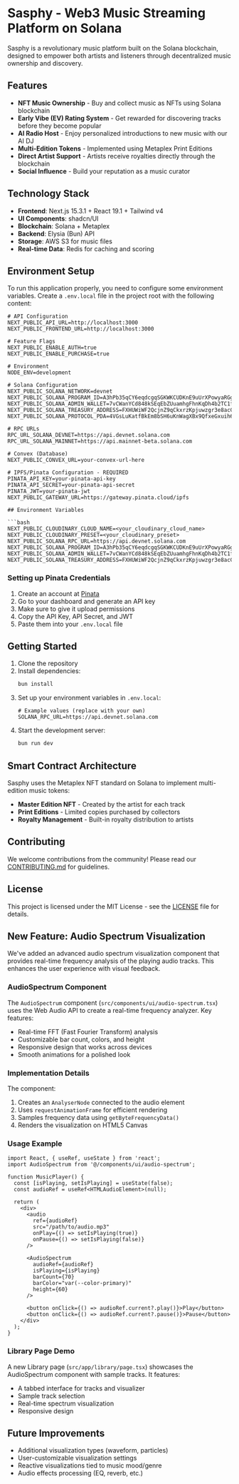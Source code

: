 # Sasphy - Web3 Music Streaming Platform on Solana

Sasphy is a revolutionary music platform built on the Solana blockchain, designed to empower both artists and listeners through decentralized music ownership and discovery.

## Features

- **NFT Music Ownership** - Buy and collect music as NFTs using Solana blockchain
- **Early Vibe (EV) Rating System** - Get rewarded for discovering tracks before they become popular
- **AI Radio Host** - Enjoy personalized introductions to new music with our AI DJ
- **Multi-Edition Tokens** - Implemented using Metaplex Print Editions
- **Direct Artist Support** - Artists receive royalties directly through the blockchain
- **Social Influence** - Build your reputation as a music curator

## Technology Stack

- **Frontend**: Next.js 15.3.1 + React 19.1 + Tailwind v4
- **UI Components**: shadcn/UI
- **Blockchain**: Solana + Metaplex
- **Backend**: Elysia (Bun) API
- **Storage**: AWS S3 for music files
- **Real-time Data**: Redis for caching and scoring

## Environment Setup

To run this application properly, you need to configure some environment variables. Create a `.env.local` file in the project root with the following content:

```
# API Configuration
NEXT_PUBLIC_API_URL=http://localhost:3000
NEXT_PUBLIC_FRONTEND_URL=http://localhost:3000

# Feature Flags
NEXT_PUBLIC_ENABLE_AUTH=true
NEXT_PUBLIC_ENABLE_PURCHASE=true

# Environment
NODE_ENV=development

# Solana Configuration
NEXT_PUBLIC_SOLANA_NETWORK=devnet
NEXT_PUBLIC_SOLANA_PROGRAM_ID=A3hPb35qCY6eqdcgqSGKWKCUDKnE9uUrXPowyaRGguZK
NEXT_PUBLIC_SOLANA_ADMIN_WALLET=7vCWanYCd848kSEqEbZUuamhgFhnKqDh4b2TC1fVEGg9
NEXT_PUBLIC_SOLANA_TREASURY_ADDRESS=FXHUWiWF2QcjnZ9qCkxrzKpjuwzgr3e8acCPV4sKPRSV
NEXT_PUBLIC_SOLANA_PROTOCOL_PDA=4VGsLuKatfBkEm8bSH6uKnWagXBx9QfxeGxuih6oN2sM

# RPC URLs
RPC_URL_SOLANA_DEVNET=https://api.devnet.solana.com
RPC_URL_SOLANA_MAINNET=https://api.mainnet-beta.solana.com

# Convex (Database)
NEXT_PUBLIC_CONVEX_URL=your-convex-url-here

# IPFS/Pinata Configuration - REQUIRED
PINATA_API_KEY=your-pinata-api-key
PINATA_API_SECRET=your-pinata-api-secret
PINATA_JWT=your-pinata-jwt
NEXT_PUBLIC_GATEWAY_URL=https://gateway.pinata.cloud/ipfs

## Environment Variables

```bash
NEXT_PUBLIC_CLOUDINARY_CLOUD_NAME=<your_cloudinary_cloud_name>
NEXT_PUBLIC_CLOUDINARY_PRESET=<your_cloudinary_preset>
NEXT_PUBLIC_SOLANA_RPC_URL=https://api.devnet.solana.com
NEXT_PUBLIC_SOLANA_PROGRAM_ID=A3hPb35qCY6eqdcgqSGKWKCUDKnE9uUrXPowyaRGguZK
NEXT_PUBLIC_SOLANA_ADMIN_WALLET=7vCWanYCd848kSEqEbZUuamhgFhnKqDh4b2TC1fVEGg9
NEXT_PUBLIC_SOLANA_TREASURY_ADDRESS=FXHUWiWF2QcjnZ9qCkxrzKpjuwzgr3e8acCPV4sKPRSV
```

### Setting up Pinata Credentials

1. Create an account at [Pinata](https://app.pinata.cloud/register)
2. Go to your dashboard and generate an API key
3. Make sure to give it upload permissions
4. Copy the API Key, API Secret, and JWT
5. Paste them into your `.env.local` file

## Getting Started

1. Clone the repository
2. Install dependencies:
   ```bash
   bun install
   ```
3. Set up your environment variables in `.env.local`:
   ```
   # Example values (replace with your own)
   SOLANA_RPC_URL=https://api.devnet.solana.com
   ```
4. Start the development server:
   ```bash
   bun run dev
   ```

## Smart Contract Architecture

Sasphy uses the Metaplex NFT standard on Solana to implement multi-edition music tokens:

- **Master Edition NFT** - Created by the artist for each track
- **Print Editions** - Limited copies purchased by collectors
- **Royalty Management** - Built-in royalty distribution to artists

## Contributing

We welcome contributions from the community! Please read our [CONTRIBUTING.md](CONTRIBUTING.md) for guidelines.

## License

This project is licensed under the MIT License - see the [LICENSE](LICENSE) file for details.

## New Feature: Audio Spectrum Visualization

We've added an advanced audio spectrum visualization component that provides real-time frequency analysis of the playing audio tracks. This enhances the user experience with visual feedback.

### AudioSpectrum Component

The `AudioSpectrum` component (`src/components/ui/audio-spectrum.tsx`) uses the Web Audio API to create a real-time frequency analyzer. Key features:

- Real-time FFT (Fast Fourier Transform) analysis
- Customizable bar count, colors, and height
- Responsive design that works across devices
- Smooth animations for a polished look

### Implementation Details

The component:
1. Creates an `AnalyserNode` connected to the audio element
2. Uses `requestAnimationFrame` for efficient rendering
3. Samples frequency data using `getByteFrequencyData()`
4. Renders the visualization on HTML5 Canvas

### Usage Example

```tsx
import React, { useRef, useState } from 'react';
import AudioSpectrum from '@/components/ui/audio-spectrum';

function MusicPlayer() {
  const [isPlaying, setIsPlaying] = useState(false);
  const audioRef = useRef<HTMLAudioElement>(null);
  
  return (
    <div>
      <audio 
        ref={audioRef}
        src="/path/to/audio.mp3"
        onPlay={() => setIsPlaying(true)}
        onPause={() => setIsPlaying(false)}
      />
      
      <AudioSpectrum
        audioRef={audioRef}
        isPlaying={isPlaying}
        barCount={70}
        barColor="var(--color-primary)"
        height={60}
      />
      
      <button onClick={() => audioRef.current?.play()}>Play</button>
      <button onClick={() => audioRef.current?.pause()}>Pause</button>
    </div>
  );
}
```

### Library Page Demo

A new Library page (`src/app/library/page.tsx`) showcases the AudioSpectrum component with sample tracks. It features:

- A tabbed interface for tracks and visualizer
- Sample track selection
- Real-time spectrum visualization
- Responsive design

## Future Improvements

- Additional visualization types (waveform, particles)
- User-customizable visualization settings
- Reactive visualizations tied to music mood/genre
- Audio effects processing (EQ, reverb, etc.)
